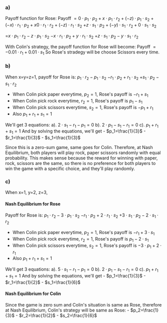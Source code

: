 ### a)
Payoff function for Rose:
Payoff $= 0\cdot p_1\cdot p_2+x\cdot p_1\cdot r_2+(-z)\cdot p_1\cdot s_2$
$+ (-x)\cdot r_1\cdot p_2+x0\cdot r_1\cdot r_2+(-z)\cdot r_1\cdot s_2$
$+ z\cdot s_1\cdot p_2+(-y)\cdot s_1\cdot r_2+0\cdot s_1\cdot s_2$

=$x\cdot p_1\cdot r_2-z\cdot p_1\cdot s_2$
$-x\cdot r_1\cdot p_2+y\cdot r_1\cdot s_2$
$+z\cdot s_1\cdot p_2-y\cdot s_1\cdot r_2$

With Colin's strategy, the payoff function for Rose will become:
Payoff $=-0.01\cdot r_1+0.01\cdot s_1$
So Rose's stradegy will be choose Scissors every time.

### b)
When x=y=z=1,  payoff for Rose is:
$p_1\cdot r_2-p_1\cdot s_2$
$-r_1\cdot p_2+r_1\cdot s_2$
$+s_1\cdot p_2-s_1\cdot r_2$
- When Colin pick paper everytime, $p_2=1$, Rose's payoff is $-r_1+s_1$
- When Colin pick rock everytime, $r_2=1$, Rose's payoff is $p_1-s_1$
- When Colin pick scissors everytime, $s_2=1$, Rose's payoff is $-p_1+r_1$
- Also $p_1+r_1+s_1=1$

We'll get 3 equations:
	a). $2\cdot s_1-r_1-p_1=0$
	b). $2\cdot p_1-s_1-r_1=0$
	c). $p_1+r_1+s_1=1$
And by solving the equations, we'll get
	- $p_1=\frac{1}{3}$
	- $r_1=\frac{1}{3}$
	- $s_1=\frac{1}{3}$

Since this is a zero-sum game, same goes for Colin.
Therefore, at Nash Equilibrium, both players will play rock, paper scissors randomly with equal probability.
This makes sense because the reward for winning with paper, rock, scissors are the same, so there is no preference for both players to win the game with a specific choice, and they'll play randomly.

### c)
When x=1, y=2, z=3,
#### Nash Equilibrium for Rose
Payoff for Rose is:
$p_1\cdot r_2-3\cdot p_1\cdot s_2$
$-r_1\cdot p_2+2\cdot r_1\cdot s_2$
$+3\cdot s_1\cdot p_2-2\cdot s_1\cdot r_2$
- When Colin pick paper everytime, $p_2=1$, Rose's payoff is $-r_1+3\cdot s_1$
- When Colin pick rock everytime, $r_2=1$, Rose's payoff is $p_1-2\cdot s_1$
- When Colin pick scissors everytime, $s_2=1$, Rose's payoff is $-3\cdot p_1+2\cdot r_1$
- Also $p_1+r_1+s_1=1$

We'll get 3 equations:
	a). $5\cdot s_1-r_1-p_1=0$
	b). $2\cdot p_1-s_1-r_1=0$
	c). $p_1+r_1+s_1=1$
And by solving the equations, we'll get
	- $p_1=\frac{1}{3}$
	- $r_1=\frac{1}{2}$
	- $s_1=\frac{1}{6}$
	
#### Nash Equilibrium for Colin
Since the game is zero sum and Colin's situation is same as Rose, therefore at Nash Equilibrium, Colin's strategy will be same as Rose:
	- $p_2=\frac{1}{3}$
	- $r_2=\frac{1}{2}$
	- $s_2=\frac{1}{6}$